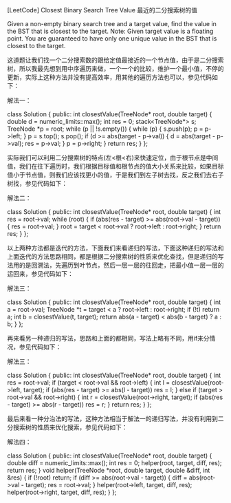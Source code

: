 [LeetCode] Closest Binary Search Tree Value 最近的二分搜索树的值 

 
Given a non-empty binary search tree and a target value, find the value in the BST that is closest to the target.
Note:
Given target value is a floating point.
You are guaranteed to have only one unique value in the BST that is closest to the target.
 
这道题让我们找一个二分搜索数的跟给定值最接近的一个节点值，由于是二分搜索树，所以我最先想到用中序遍历来做，一个一个的比较，维护一个最小值，不停的更新，实际上这种方法并没有提高效率，用其他的遍历方法也可以，参见代码如下：
 
解法一：

class Solution {
public:
    int closestValue(TreeNode* root, double target) {
        double d = numeric_limits<double>::max();
        int res = 0;
        stack<TreeNode*> s;
        TreeNode *p = root;
        while (p || !s.empty()) {
            while (p) {
                s.push(p);
                p = p->left;
            }
            p = s.top(); s.pop();
            if (d >= abs(target - p->val)) {
                d = abs(target - p->val);
                res = p->val;
            }
            p = p->right;
        }
        return res;
    }
};

 
实际我们可以利用二分搜索树的特点(左<根<右)来快速定位，由于根节点是中间值，我们在往下遍历时，我们根据目标值和根节点的值大小关系来比较，如果目标值小于节点值，则我们应该找更小的值，于是我们到左子树去找，反之我们去右子树找，参见代码如下：
 
解法二：

class Solution {
public:
    int closestValue(TreeNode* root, double target) {
        int res = root->val;
        while (root) {
            if (abs(res - target) >= abs(root->val - target)) {
                res = root->val;
            }
            root = target < root->val ? root->left : root->right;
        }
        return res;
    }
};

 
以上两种方法都是迭代的方法，下面我们来看递归的写法，下面这种递归的写法和上面迭代的方法思路相同，都是根据二分搜索树的性质来优化查找，但是递归的写法用的是回溯法，先遍历到叶节点，然后一层一层的往回走，把最小值一层一层的运回来，参见代码如下：
 
解法三：

class Solution {
public:
    int closestValue(TreeNode* root, double target) {
        int a = root->val;
        TreeNode *t = target < a ? root->left : root->right;
        if (!t) return a;
        int b = closestValue(t, target);
        return abs(a - target) < abs(b - target) ? a : b;
    }
};

 
再来看另一种递归的写法，思路和上面的都相同，写法上略有不同，用if来分情况，参见代码如下：
 
解法三：

class Solution {
public:
    int closestValue(TreeNode* root, double target) {
        int res = root->val;
        if (target < root->val && root->left) {
            int l = closestValue(root->left, target);
            if (abs(res - target) >= abs(l - target)) res = l;
        } else if (target > root->val && root->right) {
            int r = closestValue(root->right, target);
            if (abs(res - target) >= abs(r - target)) res = r;
        }
        return res;
    }
};

 
最后来看一种分治法的写法，这种方法相当于解法一的递归写法，并没有利用到二分搜索树的性质来优化搜索，参见代码如下：
 
解法四：

class Solution {
public:
    int closestValue(TreeNode* root, double target) {
        double diff = numeric_limits<double>::max();
        int res = 0;
        helper(root, target, diff, res);
        return res;
    }
    void helper(TreeNode *root, double target, double &diff, int &res) {
        if (!root) return;
        if (diff >= abs(root->val - target)) {
            diff = abs(root->val - target);
            res = root->val;
        }
        helper(root->left, target, diff, res);
        helper(root->right, target, diff, res);
    }
};
